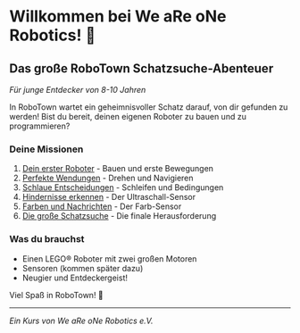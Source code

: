 # Willkommen bei We aRe oNe Robotics! 🤖

## Das große RoboTown Schatzsuche-Abenteuer
*Für junge Entdecker von 8-10 Jahren*

In RoboTown wartet ein geheimnisvoller Schatz darauf, von dir gefunden zu werden! Bist du bereit, deinen eigenen Roboter zu bauen und zu programmieren?

### Deine Missionen

1. [Dein erster Roboter](session-1/1.1.md) - Bauen und erste Bewegungen
2. [Perfekte Wendungen](session-2.md) - Drehen und Navigieren
3. [Schlaue Entscheidungen](session-3.md) - Schleifen und Bedingungen
4. [Hindernisse erkennen](session-4.md) - Der Ultraschall-Sensor
5. [Farben und Nachrichten](session-5.md) - Der Farb-Sensor
6. [Die große Schatzsuche](session-6.md) - Die finale Herausforderung

### Was du brauchst
- Einen LEGO® Roboter mit zwei großen Motoren
- Sensoren (kommen später dazu)
- Neugier und Entdeckergeist!

Viel Spaß in RoboTown! 🚀

---
*Ein Kurs von We aRe oNe Robotics e.V.*
